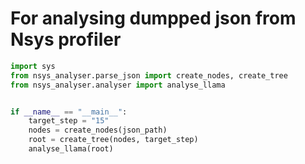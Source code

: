 # For analysing dumpped json from Nsys profiler


```py
import sys
from nsys_analyser.parse_json import create_nodes, create_tree
from nsys_analyser.analyser import analyse_llama


if __name__ == "__main__":
    target_step = "15"
    nodes = create_nodes(json_path)
    root = create_tree(nodes, target_step)
    analyse_llama(root)
```
